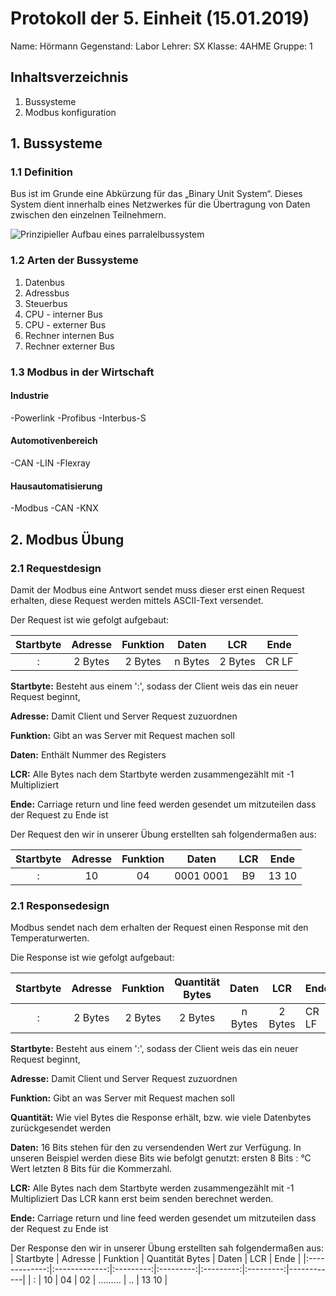 

 # Protokoll der 5. Einheit (15.01.2019)
  Name: 		Hörmann
  Gegenstand: Labor
  Lehrer: SX
  Klasse: 4AHME
  Gruppe: 1
  ## Inhaltsverzeichnis

 1. Bussysteme
 2. Modbus konfiguration
 
 ## 1. Bussysteme
 ### 1.1  Definition
 Bus ist im Grunde eine Abkürzung für das „Binary Unit System“. Dieses System dient innerhalb eines Netzwerkes für die Übertragung von Daten zwischen den einzelnen Teilnehmern.

![Prinzipieller Aufbau eines parralelbussystem](https://github.com/HTLMechatronics/m15-la1-sx/blob/hoestm15/hoestm15/Images/Prinzipielle_Struktur_eines_parallelen_Bussystems.svg.png)


### 1.2 Arten der Bussysteme
1. Datenbus
2.  Adressbus
3. Steuerbus
4. CPU - interner Bus
5. CPU - externer Bus
6. Rechner internen Bus
7. Rechner externer Bus

### 1.3 Modbus in der Wirtschaft
#### Industrie
-Powerlink
-Profibus
-Interbus-S

#### Automotivenbereich
-CAN
-LIN
-Flexray
#### Hausautomatisierung

-Modbus
-CAN
-KNX


	
## 2. Modbus Übung
### 2.1 Requestdesign
Damit der Modbus eine Antwort sendet muss dieser erst einen Request erhalten, diese Request werden mittels ASCII-Text versendet.

Der Request ist wie gefolgt aufgebaut:


|   Startbyte   |    Adresse    |  Funktion |     Daten     |    LCR    |    Ende    |
|:-------------:|:-------------:|:---------:|:---------:|:---------:|------------|
|        :      |       2 Bytes      |    2 Bytes     |   n Bytes   |     2 Bytes    |    CR LF   |


**Startbyte:** Besteht aus einem ':', sodass der Client weis das ein neuer Request beginnt,

**Adresse:** Damit Client und Server Request zuzuordnen

**Funktion:** Gibt an was Server mit Request machen soll

**Daten:** Enthält Nummer des Registers

**LCR:** Alle Bytes nach dem Startbyte werden zusammengezählt mit -1 Multipliziert

**Ende:** Carriage return und line feed werden gesendet um mitzuteilen dass der Request zu Ende ist

Der Request den wir in unserer Übung erstellten sah folgendermaßen aus:

|   Startbyte   |    Adresse    |  Funktion |     Daten     |    LCR    |    Ende    |
|:-------------:|:-------------:|:---------:|:---------:|:---------:|------------|
|        :      |       10      |    04     |   0001 0001   |     B9    |    13 10   |


### 2.1 Responsedesign
Modbus sendet nach dem erhalten der Request einen Response mit den Temperaturwerten.

Die Response ist wie gefolgt aufgebaut:



|   Startbyte   |    Adresse    |  Funktion | Quantität Bytes |     Daten     |    LCR    |    Ende    |
|:-------------:|:-------------:|:---------:|:---------:|:---------:|:---------:|------------|
|    :      |    2 Bytes     |    2 Bytes   |    2 Bytes | n Bytes  |   2 Bytes |    CR LF   |



**Startbyte:** Besteht aus einem ':', sodass der Client weis das ein neuer Request beginnt,

**Adresse:** Damit Client und Server Request zuzuordnen

**Funktion:** Gibt an was Server mit Request machen soll

**Quantität:** Wie viel Bytes die Response erhält, bzw. wie viele Datenbytes zurückgesendet werden 

**Daten:** 16 Bits stehen für den zu versendenden Wert zur Verfügung. In unseren Beispiel werden diese Bits wie befolgt genutzt: ersten 8 Bits : °C Wert letzten 8 Bits für die Kommerzahl.

**LCR:** Alle Bytes nach dem Startbyte werden zusammengezählt mit -1 Multipliziert
Das LCR kann erst beim senden berechnet werden.

**Ende:** Carriage return und line feed werden gesendet um mitzuteilen dass der Request zu Ende ist


Der Response den wir in unserer Übung erstellten sah folgendermaßen aus:
|   Startbyte   |    Adresse    |  Funktion | Quantität Bytes |     Daten     |    LCR    |    Ende    |
|:-------------:|:-------------:|:---------:|:---------:|:---------:|:---------:|------------|
|        :      |       10      |    04     |      02         |   .........   |     ..    |    13 10   |
